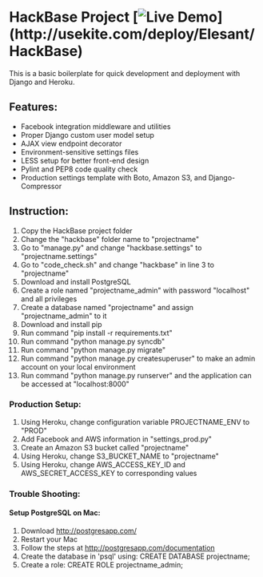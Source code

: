 # HackBase Project [![Live Demo](http://usekite.com/live-demo-button.png?)](http://usekite.com/deploy/Elesant/HackBase)

This is a basic boilerplate for quick development and deployment with Django and Heroku.

## Features:

* Facebook integration middleware and utilities
* Proper Django custom user model setup
* AJAX view endpoint decorator
* Environment-sensitive settings files
* LESS setup for better front-end design
* Pylint and PEP8 code quality check
* Production settings template with Boto, Amazon S3, and Django-Compressor

## Instruction:

1. Copy the HackBase project folder
2. Change the "hackbase" folder name to "projectname"
3. Go to "manage.py" and change "hackbase.settings" to "projectname.settings"
4. Go to "code_check.sh" and change "hackbase" in line 3 to "projectname"
5. Download and install PostgreSQL
6. Create a role named "projectname_admin" with password "localhost" and all privileges
7. Create a database named "projectname" and assign "projectname_admin" to it
8. Download and install pip
9. Run command "pip install -r requirements.txt"
10. Run command "python manage.py syncdb"
11. Run command "python manage.py migrate"
12. Run command "python manage.py createsuperuser" to make an admin account on your local environment
13. Run command "python manage.py runserver" and the application can be accessed at "localhost:8000"

### Production Setup:

1. Using Heroku, change configuration variable PROJECTNAME_ENV to "PROD"
2. Add Facebook and AWS information in "settings_prod.py"
3. Create an Amazon S3 bucket called "projectname"
4. Using Heroku, change S3_BUCKET_NAME to "projectname"
5. Using Heroku, change AWS_ACCESS_KEY_ID and AWS_SECRET_ACCESS_KEY to corresponding values

### Trouble Shooting:

#### Setup PostgreSQL on Mac:

1. Download http://postgresapp.com/
2. Restart your Mac
3. Follow the steps at http://postgresapp.com/documentation
4. Create the database in 'psql' using: CREATE DATABASE projectname;
5.  Create a role: CREATE ROLE projectname_admin;
